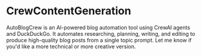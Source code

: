 # CrewContentGeneration
AutoBlogCrew is an AI-powered blog automation tool using CrewAI agents and DuckDuckGo. It automates researching, planning, writing, and editing to produce high-quality blog posts from a single topic prompt.  Let me know if you'd like a more technical or more creative version.
